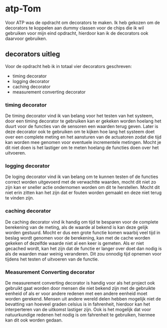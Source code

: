 # atp-Tom

Voor ATP was de opdracht om decorators te maken.
Ik heb gekozen om de decorators te koppelen aan dummy classen voor de chips die ik wil gebruiken voor mijn eind opdracht, hierdoor kan ik de decorators ook daarvoor gebruiken.

## decorators uitleg
Voor de opdracht heb ik in totaal vier decorators geschreven:
- timing decorator
- logging decorator
- caching decorator
- measurement converting decorator

### timing decorator
De timing decorator vind ik van belang voor het testen van het systeem, door een timing decorator te gebruiken kan er gekeken worden hoelang het duurt voor de functies van de sensoren een waarden terug geven. Later is deze decorator ook te gebruiken om te kijken hoe lang het systeem doet over een complete meting en het aansturen van de actuatoren zodat die tijd kan worden mee genomen voor eventuele incrementele metingen.
Mocht je dit niet doen is het lastiger om te meten hoelang de functies doen over het uitvoeren.

### logging decorator
De loging decorator vind ik van belang om te kunnen testen of de functies correct worden uitgevoerd met de verwachtte waarden, mocht dit niet zo zijn kan er sneller actie ondernomen worden om dit te herstellen.
Mocht dit niet erin zitten kan het zijn dat er fouten worden gemaakt en deze niet terug te vinden zijn.

### caching decorator
De caching decorator vind ik handig om tijd te besparen voor de complete berekening van de meting, als de waarde al bekend is kan deze gelijk worden gestuurd. Mocht er dus een grote functie komen waarbij veel tijd in beslag wordt genomen voor de berekening, kan met de cache worden gekeken of dezelfde waarde niet al een keer is gemeten.
Als er niet gecached wordt, kan het zijn dat de functie er langer over doet dan nodig is als de waarden maar weinig veranderen. Dit zou onnodig tijd opnemen voor tijdens het testen of uitvoeren van de functie.

### Measurement Converting decorator
De measurement converting decorator is handig voor als het project ook gebruikt gaat worden door mensen die niet bekend zijn met de gebruikte eenheid of als er voor andere redenen met een andere eenheid moet worden gerekend.
Mensen uit andere wereld delen hebben mogelijk niet de bevatting van hoeveel graden celsius is in fahrenheit, hierdoor kan het interperteren van de uitkomst lastiger zijn. Ook is het mogelijk dat voor natuurkundige redenen het nodig is om fahrenheit te gebruiken, hiermee kan dit ook worden gedaan.